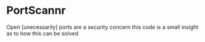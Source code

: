 # PortScannr
Open [unecessarily] ports are a security concern
this code is a small insight as to how this can be solved
